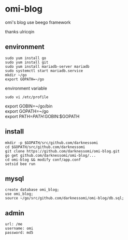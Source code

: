 omi-blog
==========

omi's blog use beego framework

thanks ulricqin

##  environment 

```
sudo yum install go  
sudo yum install git  
sudo yum install mariadb-server mariadb  
sudo systemctl start mariadb.service  
mkdir ~/go
export GOPATH=~/go
``` 
environment variable
  
``` 
sudo vi /etc/profile
```  

export GOBIN=~/go/bin  
export GOPATH=~/go  
export PATH=$PATH:$GOBIN:$GOPATH  


## install

```
mkdir -p $GOPATH/src/github.com/darknessomi
cd $GOPATH/src/github.com/darknessomi
git clone https://github.com/darknessomi/omi-blog.git
go get github.com/darknessomi/omi-blog/...
cd omi-blog && modify conf/app.conf
setsid bee run
```
## mysql

```
create database omi_blog;
use omi_blog;
source ~/go/src/github.com/darknessomi/omi-blog/db.sql;
```


## admin 

```
url: /me
username: omi
password: md5
```
